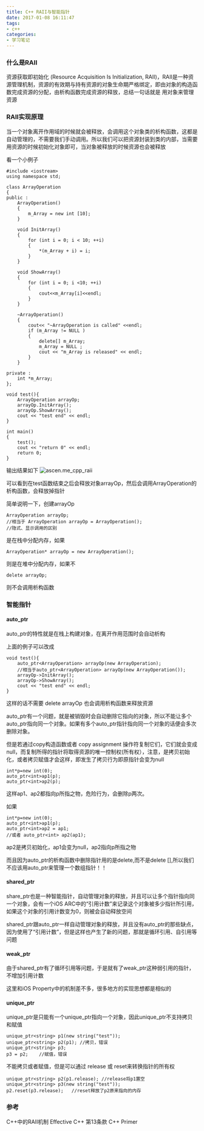 ```yaml
---
title: C++ RAII与智能指针
date: 2017-01-08 16:11:47
tags:
- c++
categories:
- 学习笔记
---
```


### 什么是RAII
资源获取即初始化 (Resource Acquisition Is Initialization, RAII)，RAII是一种资源管理机制，资源的有效期与持有资源的对象生命期严格绑定，即由对象的构造函数完成资源的分配，由析构函数完成资源的释放，总结一句话就是 用对象来管理资源

<!-- more -->

### RAII实现原理
当一个对象离开作用域的时候就会被释放，会调用这个对象类的析构函数，这都是自动管理的，不需要我们手动调用。所以我们可以把资源封装到类的内部，当需要用资源的时候初始化对象即可，当对象被释放的时候资源也会被释放

看一个小例子

```
#include <iostream>
using namespace std;

class ArrayOperation
{
public :
    ArrayOperation()
    {
        m_Array = new int [10];
    }

    void InitArray()
    {
        for (int i = 0; i < 10; ++i)
        {
            *(m_Array + i) = i;
        }
    }

    void ShowArray()
    {
        for (int i = 0; i <10; ++i)
        {
            cout<<m_Array[i]<<endl;
        }
    }

    ~ArrayOperation()
    {
        cout<< "~ArrayOperation is called" <<endl;
        if (m_Array != NULL )
        {
            delete[] m_Array;
            m_Array = NULL ;
            cout << "m_Array is released" << endl;
        }
    }

private :
    int *m_Array;
};

void test(){
    ArrayOperation arrayOp;
    arrayOp.InitArray();
    arrayOp.ShowArray();
    cout << "test end" << endl;
}

int main()
{
    test();
    cout << "return 0" << endl;
    return 0;
}
```

输出结果如下
![ascen.me_cpp_raii](http://7xsnb0.com1.z0.glb.clouddn.com/2017-01-06-214110.jpg)

可以看到在test函数结束之后会释放对象arrayOp，然后会调用ArrayOperation的析构函数，会释放掉指针

简单说明一下，创建arrayOp

```
ArrayOperation arrayOp;
//相当于 ArrayOperation arrayOp = ArrayOperation();
//隐式、显示调用的区别
```
是在栈中分配内存，如果

```
ArrayOperation* arrayOp = new ArrayOperation();
```
则是在堆中分配内存，如果不

```
delete arrayOp;
```
则不会调用析构函数

### 智能指针 

#### auto_ptr

auto_ptr的特性就是在栈上构建对象，在离开作用范围时会自动析构

上面的例子可以改成

```
void test(){
	auto_ptr<ArrayOperation> arrayOp(new ArrayOperation);
	//相当于auto_ptr<ArrayOperation> arrayOp(new ArrayOperation());
	arrayOp->InitArray();
	arrayOp->ShowArray();
	cout << "test end" << endl;
}
```
这样的话不需要 delete arrayOp 也会调用析构函数来释放资源

auto_ptr有一个问题，就是被销毁时会自动删除它指向的对象，所以不能让多个auto_ptr指向同一个对象。如果有多个auto_ptr指针指向同一个对象的话便会多次删除对象。

但是若通过copy构造函数或者 copy assignment 操作符复制它们，它们就会变成null，而复制所得的指针将取得资源的唯一控制权(所有权），注意，是拷贝初始化，或者拷贝赋值才会这样，即发生了拷贝行为即原指针会变为null

```
int*p=new int(0);
auto_ptr<int>ap1(p);
auto_ptr<int>ap2(p);
```
这样ap1、ap2都指向p所指之物，危险行为，会删除p两次。

如果

```
int*p=new int(0);
auto_ptr<int>ap1(p);
auto_ptr<int>ap2 = ap1;
//或者 auto_ptr<int> ap2(ap1);
```
ap2是拷贝初始化，ap1会变为null，ap2指向p所指之物

而且因为auto_ptr的析构函数中删除指针用的是delete,而不是delete [],所以我们不应该用auto_ptr来管理一个数组指针！！

#### shared_ptr
share_ptr也是一种智能指针，自动管理对象的释放，并且可以让多个指针指向同一个对象，会有一个iOS ARC中的“引用计数”来记录这个对象被多少指针所引用，如果这个对象的引用计数变为0，则被会自动释放空间

shared_ptr跟auto_ptr一样自动管理对象的释放，并且没有auto_ptr的那些缺点，因为使用了“引用计数”，但是这样也产生了新的问题，那就是循环引用、自引用等问题

#### weak_ptr
由于shared_ptr有了循环引用等问题，于是就有了weak_ptr这种弱引用的指针，不增加引用计数

这里和iOS Property中的机制差不多，很多地方的实现思想都是相似的

#### unique_ptr
unique_ptr是只能有一个unique_ptr指向一个对象，因此unique_ptr不支持拷贝和赋值

```
unique_ptr<string> p1(new string("test"));
unique_ptr<string> p2(p1); //拷贝，错误
unique_ptr<string> p3;
p3 = p2;	//赋值，错误
```
不能拷贝或者赋值，但是可以通过 release 或 reset来转换指针的所有权

```
unique_ptr<string> p2(p1.release); //release将p1置空
unique_ptr<string> p3(new string("test"));
p2.reset(p3.release);	//reset释放了p2原来指向的内存
```

### 参考
C++中的RAII机制
Effective C++ 第13条款
C++ Primer

